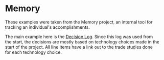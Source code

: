 # Memory

These examples were taken from the Memory project, an internal tool for tracking an individual's accomplishments.

The main example here is the [Decision Log](./decision-log.md).
Since this log was used from the start, the decisions are mostly based on technology choices made in the start of the project.
All line items have a link out to the trade studies done for each technology choice.
